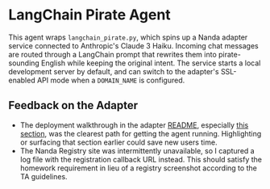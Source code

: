 # LangChain Pirate Agent

This agent wraps `langchain_pirate.py`, which spins up a Nanda adapter service connected to Anthropic's Claude 3 Haiku. Incoming chat messages are routed through a LangChain prompt that rewrites them into pirate-sounding English while keeping the original intent. The service starts a local development server by default, and can switch to the adapter's SSL-enabled API mode when a `DOMAIN_NAME` is configured.

## Feedback on the Adapter

- The deployment walkthrough in the adapter [README](https://github.com/projnanda/adapter), especially [this section](https://github.com/projnanda/adapter?tab=readme-ov-file#deploy-from-scratch-on-a-barebones-machine-ubuntu-on-linode-or-amazon-linux-on-ec2), was the clearest path for getting the agent running. Highlighting or surfacing that section earlier could save new users time.
- The Nanda Registry site was intermittently unavailable, so I captured a log file with the registration callback URL instead. This should satisfy the homework requirement in lieu of a registry screenshot according to the TA guidelines.


